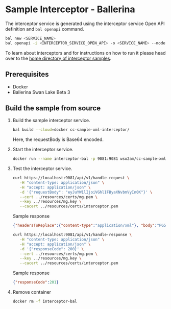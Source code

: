 # Sample Interceptor - Ballerina

The interceptor service is generated using the interceptor service Open API definition and `bal openapi` command.
```sh
bal new <SERVICE_NAME>
bal openapi -i <INTERCEPTOR_SERVICE_OPEN_API> -o <SERVICE_NAME> --mode service
```

To learn about interceptors and for instructions on how to run it please head over to the
[home directory of interceptor samples](../README.md#samples).

## Prerequisites
- Docker
- Ballerina Swan Lake Beta 3

## Build the sample from source

1. Build the sample interceptor service.
   ```sh
   bal build --cloud=docker cc-sample-xml-interceptor/
   ```
   Here, the requestBody is Base64 encoded.

2. Start the interceptor service.
   ```sh
   docker run --name interceptor-bal -p 9081:9081 wso2am/cc-sample-xml-interceptor-ballerina:v1.0.0
   ```

3. Test the interceptor service.
   ```sh
   curl https://localhost:9081/api/v1/handle-request \
      -H "content-type: application/json" \
      -H "accept: application/json" \
      -d '{"requestBody": "eyJuYW1lIjoiVGhlIFByaXNvbmVyIn0K"}' \
      --cert ../resources/certs/mg.pem \
      --key ../resources/mg.key \
      --cacert ../resources/certs/interceptor.pem
   ```
   Sample response
   ```json
   {"headersToReplace":{"content-type":"application/xml"}, "body":"PG5hbWU+VGhlIFByaXNvbmVyPC9uYW1lPg=="}
   ```

   ```sh
   curl https://localhost:9081/api/v1/handle-response \
      -H "content-type: application/json" \
      -H "accept: application/json" \
      -d '{"responseCode": 200}' \
      --cert ../resources/certs/mg.pem \
      --key ../resources/mg.key \
      --cacert ../resources/certs/interceptor.pem
   ```
   Sample response
   ```json
   {"responseCode":201}
   ```

4. Remove container
   ```sh
   docker rm -f interceptor-bal
   ```
